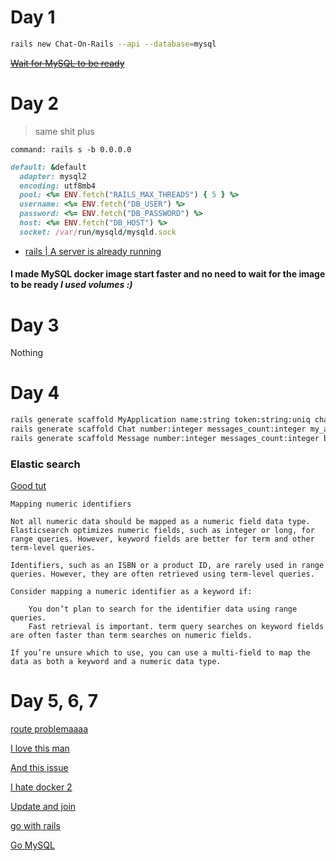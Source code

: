 # Day 1

```bash
rails new Chat-On-Rails --api --database=mysql
```
~~[Wait for MySQL to be ready](https://stackoverflow.com/questions/42567475/docker-compose-check-if-mysql-connection-is-ready)~~

# Day 2

> same shit plus

```docker
command: rails s -b 0.0.0.0
```

```ruby
default: &default
  adapter: mysql2
  encoding: utf8mb4
  pool: <%= ENV.fetch("RAILS_MAX_THREADS") { 5 } %>
  username: <%= ENV.fetch("DB_USER") %>
  password: <%= ENV.fetch("DB_PASSWORD") %>
  host: <%= ENV.fetch("DB_HOST") %>
  socket: /var/run/mysqld/mysqld.sock
```
- [rails  | A server is already running](https://stackoverflow.com/questions/29181032/add-a-volume-to-docker-but-exclude-a-sub-folder)

#### I made MySQL docker image start faster and no need to wait for the image to be ready ***I used volumes :)***

# Day 3

Nothing 

# Day 4

```bash
rails generate scaffold MyApplication name:string token:string:uniq chats_count:integer
rails generate scaffold Chat number:integer messages_count:integer my_application:references
rails generate scaffold Message number:integer messages_count:integer body:text chat:references
```

### Elastic search
[Good tut](https://medium.com/simform-engineering/full-text-search-with-elasticsearch-in-rails-6e58a92211c5)

```
Mapping numeric identifiers

Not all numeric data should be mapped as a numeric field data type. Elasticsearch optimizes numeric fields, such as integer or long, for range queries. However, keyword fields are better for term and other term-level queries.

Identifiers, such as an ISBN or a product ID, are rarely used in range queries. However, they are often retrieved using term-level queries.

Consider mapping a numeric identifier as a keyword if:

    You don’t plan to search for the identifier data using range queries.
    Fast retrieval is important. term query searches on keyword fields are often faster than term searches on numeric fields.

If you’re unsure which to use, you can use a multi-field to map the data as both a keyword and a numeric data type.
```
# Day 5, 6, 7

[route problemaaaa](https://stackoverflow.com/questions/13064844/rails-routing-on-collection)

[I love this man](https://tihandev.com/how-to-integrate-elasticsearch-with-ruby-on-rails/)

[And this issue](https://github.com/elastic/elasticsearch-rails/issues/768)

[I hate docker 2](https://stackoverflow.com/questions/33563161/how-to-put-sidekiq-into-docker-in-a-rails-application)

[Update and join](https://stackoverflow.com/questions/41334399/mysql-update-table-from-another-one-join-and-group-by)

[go with rails](https://medium.com/@alexander.potrakhov/comparing-the-performance-of-ror-and-go-workers-in-the-background-processing-6b16f6f1bdf6)

[Go MySQL](https://go.dev/doc/tutorial/database-access)